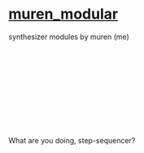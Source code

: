 # [muren_modular](http://muren-modular.com/ "our glorious homepage")
synthesizer modules by muren (me)
<br/>
<br/>
<br/>
<br/>
<br/>
<br/>
<br/>
<br/>
<br/>
<br/>
<br/>
<br/>
What are you doing, step-sequencer?
